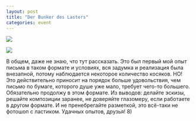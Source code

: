 ```yaml
---
layout: post
title: "Der Bunker des Lasters"
categories: event
---
```

![](https://ic.pics.livejournal.com/quillcraft/13449910/289387/289387_original.jpg)

![](https://ic.pics.livejournal.com/quillcraft/13449910/289583/289583_original.jpg)

В общем, даже не знаю, что тут рассказать. Это был первый мой опыт письма в таком формате и условиях, вся задумка и реализация была внезапной, потому наблюдается некоторое количество косяков. НО! Это действительно приносит на порядок больше удовольствия, чем письмо по бумаге, которого душе уже мало, требует чего-то большего. Обязательно продолжу в этом формате. Из выводов: делайте эскизы, решайте композиции заранее, не доверяйте глазомеру, если работаете в другом формате. И не пренебрегайте разметкой, это всё-таки не фотошоп с ластиком. Удачных опытов, друзья! 8)
